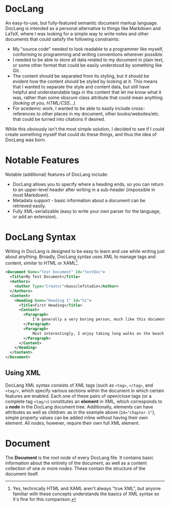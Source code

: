 # DocLang
An easy-to-use, but fully-featured semantic document markup language. DocLang is intended as a personal alternative to things like Markdown and LaTeX, where I was looking for a simple way to write notes and other documents that could satisfy the following constraints:

- My "source code" needed to look readable to a programmer like myself, conforming to programming and writing conventions wherever possible.
- I needed to be able to store all data related to my document in plain text, or some other format that could be easily understood by something like Git.
- The content should be separated from its styling, but it should be evident how the content *should* be styled by looking at it. This means that I wanted to separate the style and content data, but still have helpful and understandable tags in the content that let me know what it was, rather than some obscure class attribute that could mean anything *(looking at you, HTML/CSS...)*.
- For acedemic work, I wanted to be able to easily include cross-references to other places in my document, other books/websites/etc. that could be turned into citations if desired.

While this obviously isn't the most simple solution, I decided to see if I could create something myself that could do these things, and thus the idea of DocLang was born.

# Notable Features
Notable (additional) features of DocLang include:

- DocLang allows you to specify where a heading ends, so you can return to an upper-level header after writing in a sub-header (impossible in most Markdown).
- Metadata support - basic information about a document can be retrieved easily.
- Fully XML-serializable (easy to write your own parser for the language, or add an extension).

# DocLang Syntax
Writing in DocLang is designed to be easy to learn and use while writing just about anything. Broadly, DocLang syntax uses XML to manage tags and content, similar to HTML or XAML[^1].

```XML
<Document Name="Test Document" Id="testDoc">
  <Title>My Test Document</Title>
  <Authors>
    <Author Type="Creator">bassclefstudio</Author>
  </Authors>
  <Content>
    <Heading Name="Heading 1" Id="h1">
      <Title>First Heading</Title>
      <Content>
        <Paragraph>
            I'm generally a very boring person, much like this document.
        </Paragraph>
        <Paragraph>
            Most interestingly, I enjoy taking long walks on the beach.
        </Paragraph>
      </Content>
    </Heading>
  </Content>
</Document>
```

## Using XML
DocLang XML syntax consists of XML tags (such as `<tag>`, `</tag>`, and `<tag/>`, which specify various sections within the document in which certain features are enabled. Each one of these pairs of open/close tags (or a complete tag `<tag/>`) constitutes an **element** in XML, which corresponds to a **node** in the DocLang document tree. Additionally, elements can have attributes as well as children: as in the example above (`Id="chapter-1"`), simple property values can be added inline without having their own element. All *nodes*, however, require their own full XML element.

# Document
The **Document** is the root *node* of every DocLang file. It contains basic information about the entirety of the document, as well as a content collection of one or more *nodes*. These contain the structure of the document itself.

[^1]: Yes, technically HTML and XAML aren't always "true XML", but anyone familiar with these concepts understands the basics of XML syntax so it's fine for this comparison.